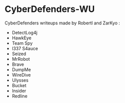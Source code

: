 # CyberDefenders-WU

CyberDefenders writeups made by Robertl and ZarKyo :

- DetectLog4j
- HawkEye
- Team Spy
- l337 S4auce
- Seized
- MrRobot
- Brave
- DumpMe
- WireDive
- Ulysses
- Bucket
- Insider
- Redline
